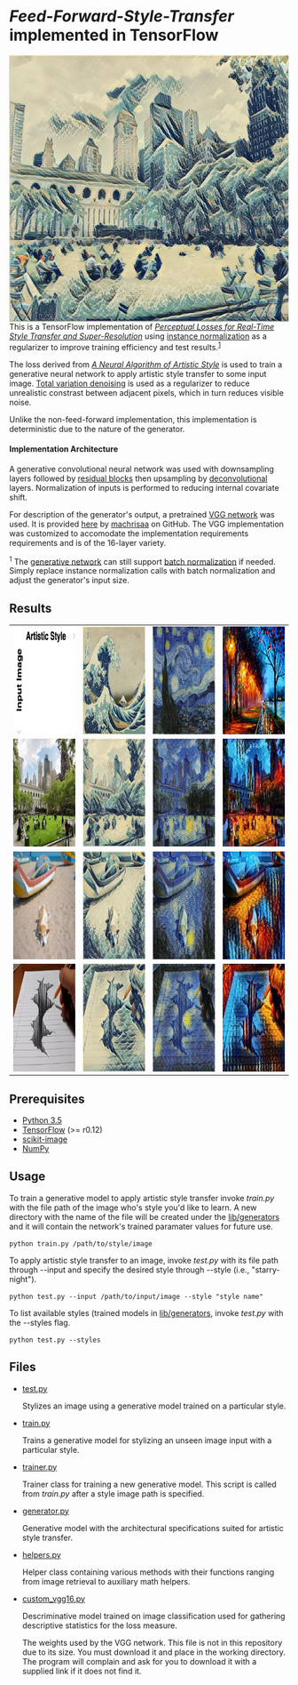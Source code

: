 # *Feed-Forward-Style-Transfer* implemented in TensorFlow

<img src="lib/images/examples/cover.jpg" height="480px" width="640px" align="right">

This is a TensorFlow implementation of *[Perceptual Losses for Real-Time Style Transfer
and Super-Resolution](http://cs.stanford.edu/people/jcjohns/papers/eccv16/JohnsonECCV16.pdf)* using [instance normalization]() as a regularizer to improve training efficiency and test results.<sup>[1](#footnote1)</sup>

The loss derived from *[A Neural Algorithm of Artistic Style](https://arxiv.org/pdf/1508.06576v2.pdf)* is used to train a generative neural network to apply artistic style transfer to some input image. [Total variation denoising](http://eeweb.poly.edu/iselesni/lecture_notes/TVDmm/TVDmm.pdf) is used as a regularizer to reduce unrealistic constrast between adjacent pixels, which in turn reduces visible noise. 

Unlike the non-feed-forward implementation, this implementation is deterministic due to the nature of the generator.

#### Implementation Architecture

A generative convolutional neural network was used with downsampling layers followed by [residual blocks](https://arxiv.org/abs/1512.03385) then upsampling by [deconvolutional](https://en.wikipedia.org/wiki/Deconvolution) layers. Normalization of inputs is performed to reducing internal covariate shift.

For description of the generator's output, a pretrained [VGG network](https://arxiv.org/pdf/1409.1556.pdf) was used. It is provided [here](https://github.com/machrisaa/tensorflow-vgg) by [machrisaa](https://github.com/machrisaa) on GitHub. The VGG implementation was customized to accomodate the implementation requirements requirements and is of the 16-layer variety.

<sup name="footnote1">1</sup> The [generative network](../src/generator.py) can still support [batch normalization](https://arxiv.org/pdf/1502.03167v3.pdf) if needed. Simply replace instance normalization calls with batch normalization and adjust the generator's input size.

## Results

<table style="width:100%">

  <tr>
    <td><img src="lib/images/examples/results-direction.png" height="194px" width="194px"></td>
    <td><img src="lib/images/style/great-wave-of-kanagawa.jpg" height="194px" width="194px"></td> 
    <td><img src="lib/images/style/starry-night.jpg" height="194px" width="194px"></td> 
    <td><img src="lib/images/style/alley-by-the-lake.jpg" height="194px" width="194px"></td> 
  </tr>
  
  <tr>
    <td><img src="lib/images/content/nyc.jpg" height="194px" width="194px"></td>
    <td><img src="lib/images/examples/nyc-wave.jpg" height="194px" width="194px"></td> 
    <td><img src="lib/images/examples/nyc-night.jpg" height="194px" width="194px"></td> 
    <td><img src="lib/images/examples/nyc-alley.jpg" height="194px" width="194px"></td> 
  </tr>
  
  <tr>
    <td><img src="lib/images/content/beach.jpg" height="194px" width="194px"></td>
    <td><img src="lib/images/examples/beach-wave.jpg" height="194px" width="194px"></td> 
    <td><img src="lib/images/examples/beach-night.jpg" height="194px" width="194px"></td> 
    <td><img src="lib/images/examples/beach-alley.jpg" height="194px" width="194px"></td> 
  </tr>
  
  <tr>
    <td><img src="lib/images/content/drawing.jpg" height="194px" width="194px"></td>
    <td><img src="lib/images/examples/drawing-wave.jpg" height="194px" width="194px"></td> 
    <td><img src="lib/images/examples/drawing-night.jpg" height="194px" width="194px"></td> 
    <td><img src="lib/images/examples/drawing-alley.jpg" height="194px" width="194px"></td> 
  </tr>
  
</table>

## Prerequisites

* [Python 3.5](https://www.python.org/downloads/release/python-350/)
* [TensorFlow](https://www.tensorflow.org/) (>= r0.12)
* [scikit-image](http://scikit-image.org/docs/dev/api/skimage.html)
* [NumPy](http://www.numpy.org/)

## Usage

To train a generative model to apply artistic style transfer invoke *train.py* with the file path of the image who's style you'd like to learn. 
A new directory with the name of the file will be created under the [lib/generators](./lib/generators) and it will contain the network's trained paramater values for future use. 

```
python train.py /path/to/style/image
```

To apply artistic style transfer to an image, invoke *test.py* with its file path through --input and specify the desired style through --style (i.e., "starry-night").

```
python test.py --input /path/to/input/image --style "style name"
```

To list available styles (trained models in [lib/generators](./lib/generators), invoke *test.py* with the --styles flag.

```
python test.py --styles
```


## Files

* [test.py](./src/test.py)

    Stylizes an image using a generative model trained on a particular style.

* [train.py](./src/train.py)

    Trains a generative model for stylizing an unseen image input with a particular style.
    
* [trainer.py](./src/trainer.py)

    Trainer class for training a new generative model. This script is called from *train.py* after a style image path is specified.

* [generator.py](./src/generator.py)

    Generative model with the architectural specifications suited for artistic style transfer.

* [helpers.py](./src/helpers.py)

    Helper class containing various methods with their functions ranging from image retrieval to auxiliary math helpers.

* [custom_vgg16.py](./src/custom_vgg16.py)

    Descriminative model trained on image classification used for gathering descriptive statistics for the loss measure.

    The weights used by the VGG network. This file is not in this repository due to its size. You must download it and place in the working directory. The program will complain and ask for you to download it with a supplied link if it does not find it.